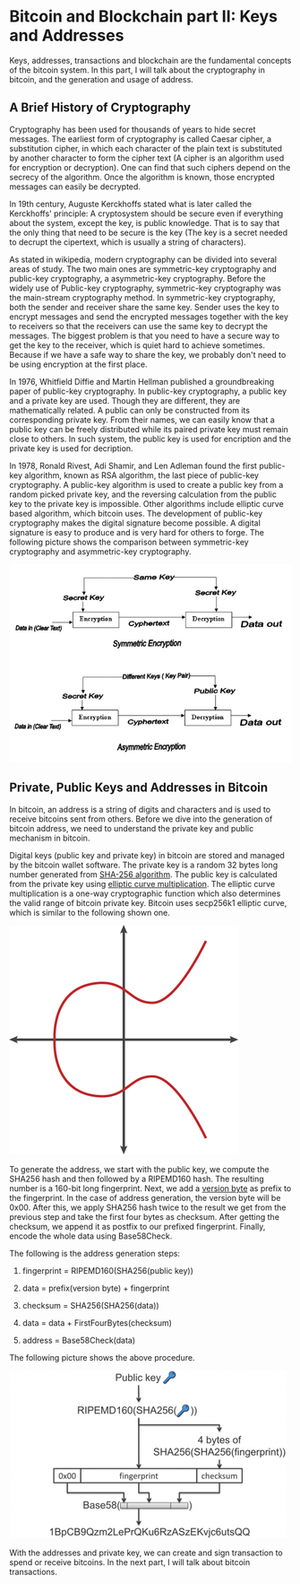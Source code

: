 # Bitcoin and Blockchain part II: Keys and Addresses
Keys, addresses, transactions and blockchain are the fundamental concepts of the bitcoin system. In this part, I will talk about the cryptography in bitcoin, and the generation and usage of address.

## A Brief History of Cryptography
Cryptography has been used for thousands of years to hide secret messages. The earliest form of cryptography is called Caesar cipher, a substitution cipher, in which each character of the plain text is substituted by another character to form the cipher text (A cipher is an algorithm used for encryption or decryption). One can find that such ciphers depend on the secrecy of the algorithm. Once the algorithm is known, those encrypted messages can easily be decrypted.

In 19th century, Auguste Kerckhoffs stated what is later called the Kerckhoffs' principle: A cryptosystem should be secure even if everything about the system, except the key, is public knowledge. That is to say that the only thing that need to be secure is the key (The key is a secret needed to decrupt the cipertext, which is usually a string of characters). 

As stated in wikipedia, modern cryptography can be divided into several areas of study. The two main ones are symmetric-key cryptography and public-key cryptography, a asymmetric-key cryptography. Before the widely use of Public-key cryptography, symmetric-key cryptography was the main-stream cryptography method. In symmetric-key cryptography, both the sender and receiver share the same key. Sender uses the key to encrypt messages and send the encrypted messages together with the key to receivers so that the receivers can use the same key to decrypt the messages. The biggest problem is that you need to have a secure way to get the key to the receiver, which is quiet hard to achieve sometimes. Because if we have a safe way to share the key, we probably don't need to be using encryption at the first place.

In 1976, Whitfield Diffie and Martin Hellman published a groundbreaking paper of public-key cryptography. In public-key cryptography, a public key and a private key are used. Though they are different, they are mathematically related. A public can only be constructed from its corresponding private key. From their names, we can easily know that a public key can be freely distributed while its paired private key must remain close to others. In such system, the public key is used for encription and the private key is used for decription. 

In 1978, Ronald Rivest, Adi Shamir, and Len Adleman found the first public-key algorithm, known as RSA algorithm, the last piece of public-key cryptography. A public-key algorithm is used to create a public key from a random picked private key, and the reversing calculation from the public key to the private key is impossible. Other algorithms include elliptic curve based algorithm, which bitcoin uses. The development of public-key cryptography makes the digital signature become possible. A digital signature is easy to produce and is very hard for others to forge. The following picture shows the comparison between symmetric-key cryptography and asymmetric-key cryptography.

![Alt Text](/images/symmetric-key-and-asymmetric-key.gif)

## Private, Public Keys and Addresses in Bitcoin

In bitcoin, an address is a string of digits and characters and is used to receive bitcoins sent from others. Before we dive into the generation of bitcoin address, we need to understand the private key and public mechanism in bitcoin.

Digital keys (public key and private key) in bitcoin are stored and managed by the bitcoin wallet software. The private key is a random 32 bytes long number generated from [SHA-256 algorithm](https://en.wikipedia.org/wiki/SHA-2). The public key is calculated from the private key using [elliptic curve multiplication](https://en.wikipedia.org/wiki/Elliptic_curve_cryptography). The elliptic curve multiplication is a one-way cryptographic function which also determines the valid range of bitcoin private key. Bitcoin uses secp256k1 elliptic curve, which is similar to the following shown one.

![Alt Text](/images/elliptic-curve.png)

To generate the address, we start with the public key, we compute the SHA256 hash and then followed by a RIPEMD160 hash. The resulting number is a 160-bit long fingerprint. Next, we add a [version byte](https://en.bitcoin.it/wiki/List_of_address_prefixes) as prefix to the fingerprint. In the case of address generation, the version byte will be 0x00. After this, we apply SHA256 hash twice to the result we get from the previous step and take the first four bytes as checksum. After getting the checksum, we append it as postfix to our prefixed fingerprint. Finally, encode the whole data using Base58Check. 

The following is the address generation steps:

1. fingerprint = RIPEMD160(SHA256(public key))

2. data = prefix(version byte) + fingerprint

3. checksum = SHA256(SHA256(data))

4. data = data + FirstFourBytes(checksum)

5. address = Base58Check(data)

The following picture shows the above procedure.

![Alt Text](/images/bitcoin-address-generation.png)

With the addresses and private key, we can create and sign transaction to spend or receive bitcoins. In the next part, I will talk about bitcoin transactions.
